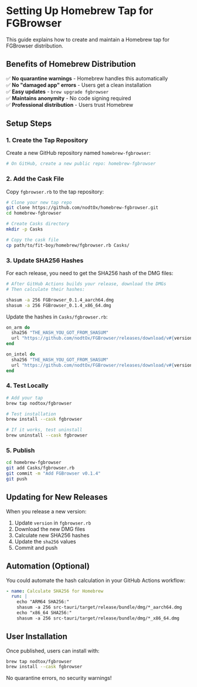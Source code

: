 # Setting Up Homebrew Tap for FGBrowser

This guide explains how to create and maintain a Homebrew tap for FGBrowser distribution.

## Benefits of Homebrew Distribution

✅ **No quarantine warnings** - Homebrew handles this automatically  
✅ **No "damaged app" errors** - Users get a clean installation  
✅ **Easy updates** - `brew upgrade fgbrowser`  
✅ **Maintains anonymity** - No code signing required  
✅ **Professional distribution** - Users trust Homebrew

## Setup Steps

### 1. Create the Tap Repository

Create a new GitHub repository named `homebrew-fgbrowser`:

```bash
# On GitHub, create a new public repo: homebrew-fgbrowser
```

### 2. Add the Cask File

Copy `fgbrowser.rb` to the tap repository:

```bash
# Clone your new tap repo
git clone https://github.com/nodtOx/homebrew-fgbrowser.git
cd homebrew-fgbrowser

# Create Casks directory
mkdir -p Casks

# Copy the cask file
cp path/to/fit-boy/homebrew/fgbrowser.rb Casks/
```

### 3. Update SHA256 Hashes

For each release, you need to get the SHA256 hash of the DMG files:

```bash
# After GitHub Actions builds your release, download the DMGs
# Then calculate their hashes:

shasum -a 256 FGBrowser_0.1.4_aarch64.dmg
shasum -a 256 FGBrowser_0.1.4_x86_64.dmg
```

Update the hashes in `Casks/fgbrowser.rb`:

```ruby
on_arm do
  sha256 "THE_HASH_YOU_GOT_FROM_SHASUM"
  url "https://github.com/nodtOx/FGBrowser/releases/download/v#{version}/FGBrowser_#{version}_aarch64.dmg"
end

on_intel do
  sha256 "THE_HASH_YOU_GOT_FROM_SHASUM"
  url "https://github.com/nodtOx/FGBrowser/releases/download/v#{version}/FGBrowser_#{version}_x86_64.dmg"
end
```

### 4. Test Locally

```bash
# Add your tap
brew tap nodtox/fgbrowser

# Test installation
brew install --cask fgbrowser

# If it works, test uninstall
brew uninstall --cask fgbrowser
```

### 5. Publish

```bash
cd homebrew-fgbrowser
git add Casks/fgbrowser.rb
git commit -m "Add FGBrowser v0.1.4"
git push
```

## Updating for New Releases

When you release a new version:

1. Update `version` in `fgbrowser.rb`
2. Download the new DMG files
3. Calculate new SHA256 hashes
4. Update the `sha256` values
5. Commit and push

## Automation (Optional)

You could automate the hash calculation in your GitHub Actions workflow:

```yaml
- name: Calculate SHA256 for Homebrew
  run: |
    echo "ARM64 SHA256:"
    shasum -a 256 src-tauri/target/release/bundle/dmg/*_aarch64.dmg
    echo "x86_64 SHA256:"
    shasum -a 256 src-tauri/target/release/bundle/dmg/*_x86_64.dmg
```

## User Installation

Once published, users can install with:

```bash
brew tap nodtox/fgbrowser
brew install --cask fgbrowser
```

No quarantine errors, no security warnings!

